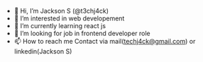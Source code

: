 - 👋 Hi, I’m Jackson S (@t3chj4ck) 
- 👀 I’m interested in web developement
- 🌱 I’m currently learning react js
- 💞️ I’m looking for job in frontend developer role
- 📫 How to reach me Contact via mail(techj4ck@gmail.com) or linkedin(Jackson S)

<!---
t3chj4ck/t3chj4ck is a ✨ special ✨ repository because its `README.md` (this file) appears on your GitHub profile.
You can click the Preview link to take a look at your changes.
--->
